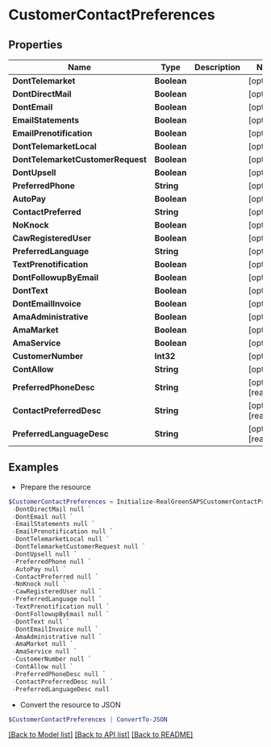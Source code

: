 # CustomerContactPreferences
## Properties

Name | Type | Description | Notes
------------ | ------------- | ------------- | -------------
**DontTelemarket** | **Boolean** |  | [optional] 
**DontDirectMail** | **Boolean** |  | [optional] 
**DontEmail** | **Boolean** |  | [optional] 
**EmailStatements** | **Boolean** |  | [optional] 
**EmailPrenotification** | **Boolean** |  | [optional] 
**DontTelemarketLocal** | **Boolean** |  | [optional] 
**DontTelemarketCustomerRequest** | **Boolean** |  | [optional] 
**DontUpsell** | **Boolean** |  | [optional] 
**PreferredPhone** | **String** |  | [optional] 
**AutoPay** | **Boolean** |  | [optional] 
**ContactPreferred** | **String** |  | [optional] 
**NoKnock** | **Boolean** |  | [optional] 
**CawRegisteredUser** | **Boolean** |  | [optional] 
**PreferredLanguage** | **String** |  | [optional] 
**TextPrenotification** | **Boolean** |  | [optional] 
**DontFollowupByEmail** | **Boolean** |  | [optional] 
**DontText** | **Boolean** |  | [optional] 
**DontEmailInvoice** | **Boolean** |  | [optional] 
**AmaAdministrative** | **Boolean** |  | [optional] 
**AmaMarket** | **Boolean** |  | [optional] 
**AmaService** | **Boolean** |  | [optional] 
**CustomerNumber** | **Int32** |  | [optional] 
**ContAllow** | **String** |  | [optional] 
**PreferredPhoneDesc** | **String** |  | [optional] [readonly] 
**ContactPreferredDesc** | **String** |  | [optional] [readonly] 
**PreferredLanguageDesc** | **String** |  | [optional] [readonly] 

## Examples

- Prepare the resource
```powershell
$CustomerContactPreferences = Initialize-RealGreenSAPSCustomerContactPreferences  -DontTelemarket null `
 -DontDirectMail null `
 -DontEmail null `
 -EmailStatements null `
 -EmailPrenotification null `
 -DontTelemarketLocal null `
 -DontTelemarketCustomerRequest null `
 -DontUpsell null `
 -PreferredPhone null `
 -AutoPay null `
 -ContactPreferred null `
 -NoKnock null `
 -CawRegisteredUser null `
 -PreferredLanguage null `
 -TextPrenotification null `
 -DontFollowupByEmail null `
 -DontText null `
 -DontEmailInvoice null `
 -AmaAdministrative null `
 -AmaMarket null `
 -AmaService null `
 -CustomerNumber null `
 -ContAllow null `
 -PreferredPhoneDesc null `
 -ContactPreferredDesc null `
 -PreferredLanguageDesc null
```

- Convert the resource to JSON
```powershell
$CustomerContactPreferences | ConvertTo-JSON
```

[[Back to Model list]](../README.md#documentation-for-models) [[Back to API list]](../README.md#documentation-for-api-endpoints) [[Back to README]](../README.md)


